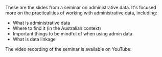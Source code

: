 These are the slides from a seminar on administrative data. It's focused more on the practicalities of working with administrative data, including:

- What is administrative data
- Where to find it (in the Australian context)
- Important things to be mindful of when using admin data
- What is data linkage

The video recording of the seminar is available on YouTube: 
